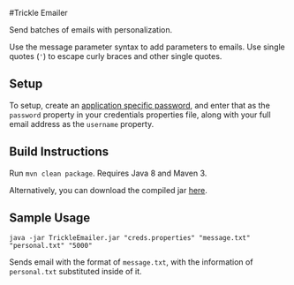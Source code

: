 #Trickle Emailer

Send batches of emails with personalization.

Use the message parameter syntax to add parameters to emails. Use single quotes (`'`) to escape curly braces and other single quotes.

## Setup

To setup, create an [application specific password](https://security.google.com/settings/security/apppasswords?pli=1), and enter that as the `password` property in your credentials properties file, along with your full email address as the `username` property.

## Build Instructions

Run `mvn clean package`. Requires Java 8 and Maven 3.

Alternatively, you can download the compiled jar [here](https://github.com/kylevedder/TrickleEmailer/raw/master/TrickleEmailer.jar).

## Sample Usage

`java -jar TrickleEmailer.jar "creds.properties" "message.txt" "personal.txt" "5000"`

Sends email with the format of `message.txt`, with the information of `personal.txt` substituted inside of it.
